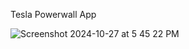 Tesla Powerwall App

![Screenshot 2024-10-27 at 5 45 22 PM](https://github.com/user-attachments/assets/7143f159-4d0e-4e7b-b002-65faefc42357)
